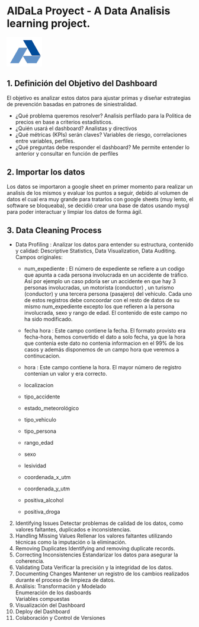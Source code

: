 

# AlDaLa Proyect - A Data Analisis learning project.

<img src="logo_aldala.png"> 

## 1. Definición del Objetivo del Dashboard	

El objetivo es analizar estos datos para ajustar primas y diseñar estrategias de prevención basadas en patrones de siniestralidad.
- ¿Qué problema queremos resolver?
    Analisis perfilado para la Politica de precios en base a criterios estadísticos. 
- ¿Quién usará el dashboard?
    Analistas y directivos
- ¿Qué métricas (KPIs) serán claves?
    Variables de riesgo, correlaciones entre variables, perfiles.
- ¿Qué preguntas debe responder el dashboard?
    Me permite entender lo anterior y consultar en función de perfiles

## 2. Importar los datos	

  Los datos se importaron a google sheet en primer momento para realizar un analisis de los mismos y evaluar los puntos a seguir, debido al volumen de datos el cual era muy grande para tratarlos con google sheets (muy lento, el software se bloqueaba), se decidió crear una base de datos usando mysql para poder interactuar y limpiar los datos de forma ágil. 
  
## 3. Data Cleaning Process	

- Data Profiling :	Analizar los datos para entender su estructura, contenido y calidad: Descriptive Statistics, Data Visualization, Data Auditing.
  Campos originales:
  * num_expediente : El número de expediente se refiere a un codigo que apunta a cada persona involucrada en un accidente de tráfico. Así por ejemplo un caso pdoría ser un accidente en que hay 3 personas involucradas, un motorista (conductor) , un turismo (conductor) y una tercera persona (pasajero) del vehiculo. Cada uno de estos registros debe concoordar con el resto de datos de su mismo num_expediente excepto los que refieren a la persona involucrada, sexo y rango de edad. El contenido de este campo no ha sido modificado. 
          
  * fecha	hora : Este campo contiene la fecha. El formato provisto era fecha-hora, hemos convertido el dato a solo fecha, ya que la hora que contenia este dato no contenia informacion en el 99% de los casos y además disponemos de un campo hora que veremos a continucacion. 
    
  * hora : Este campo contiene la hora. El mayor número de registro contenian un valor y era correcto.
     
  * localizacion
  * tipo_accidente
  * estado_meteorológico
  * tipo_vehiculo
  * tipo_persona
  * rango_edad
  * sexo
  * lesividad
  * coordenada_x_utm
  * coordenada_y_utm
  * positiva_alcohol
  * positiva_droga


2. Identifying Issues	Detectar problemas de calidad de los datos, como valores faltantes, duplicados e inconsistencias.
3. Handling Missing Values	Rellenar los valores faltantes utilizando técnicas como la imputación o la eliminación.
4. Removing Duplicates	Identifying and removing duplicate records.
5. Correcting Inconsistencies	Estandarizar los datos para asegurar la coherencia.
6. Validating Data	Verificar la precisión y la integridad de los datos.
7. Documenting Changes	Mantener un registro de los cambios realizados durante el proceso de limpieza de datos.
4. Análisis: Transformación y Modelado	
Enumeración de los dasboards	
Variables compuestas	
5. Visualización del Dashboard	
6. Deploy del Dashboard	
7. Colaboración y Control de Versiones	
